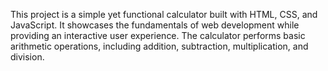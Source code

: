 This project is a simple yet functional calculator built with HTML, CSS, and JavaScript. It showcases the fundamentals of web development while providing an interactive user experience. The calculator performs basic arithmetic operations, including addition, subtraction, multiplication, and division.
